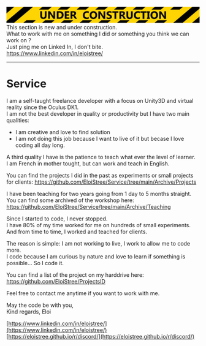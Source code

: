 ![WIP](https://github.com/EloiStree/EloiStree/blob/master/Images/WIP.png)    
This section is new and under construction.  
What to work with me on something I did or something you think we can work on ?  
Just ping me on Linked In, I don't bite.  
https://www.linkedin.com/in/eloistree/  

---------------------


# Service

I am a self-taught freelance developer with a focus on Unity3D and virtual reality since the Oculus DK1.  
I am not the best developer in quality or productivity but I have two main qualities:   
- I am creative and love to find solution  
- I am not doing this job because I want to live of it but becase I love coding all day long.  

A third quality I have is the patience to teach what ever the level of learner.  
I am French in mother tought, but can work and teach in English.


You can find the projects I did in the past as experiments or small projects for clients:
https://github.com/EloiStree/Service/tree/main/Archive/Projects

I have been teaching for two years going from 1 day to 5 months straight.   
You can find some archived of the workshop here:    
https://github.com/EloiStree/Service/tree/main/Archive/Teaching  

Since I started to code, I never stopped.  
I have 80% of my time worked for me on hundreds of small experiments.  
And from time to time, I worked and teached for clients.  

The reason is simple: I am not working to live, I work to allow me to code more.    
I code because I am curious by nature and love to learn if something is possible... So I code it.  

You can find a list of the project on my harddrive here:   
https://github.com/EloiStree/ProjectsID      

  
Feel free to contact me anytime if you want to work with me.  
  
May the code be with you,  
Kind regards, 
Eloi  

[https://www.linkedin.com/in/eloistree/](https://www.linkedin.com/in/eloistree/)  
[https://eloistree.github.io/r/discord/](https://eloistree.github.io/r/discord/)  



